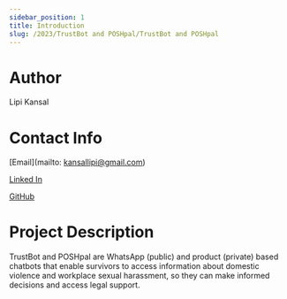 ```yaml
---
sidebar_position: 1
title: Introduction
slug: /2023/TrustBot and POSHpal/TrustBot and POSHpal
---
```



# Author

Lipi Kansal

# Contact Info

[Email](mailto: kansallipi@gmail.com) 

[Linked In](https://www.linkedin.com/in/lipi-kansal/) 

[GitHub](https://github.com/kansallipi) 

# Project Description

TrustBot and POSHpal are WhatsApp (public) and product (private) based chatbots that enable survivors to access information about domestic violence and workplace sexual harassment, so they can make informed decisions and access legal support.
